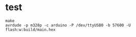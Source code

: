 # test

```
make
avrdude -p m328p -c arduino -P /dev/ttyUSB0 -b 57600 -U flash:w:build/main.hex
```
